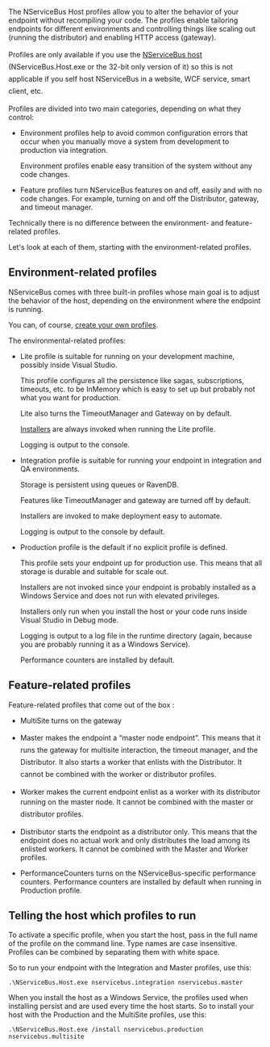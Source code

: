<!--
title: "More On Profiles"
tags: 
-->
The NServiceBus Host profiles allow you to alter the behavior of your endpoint without recompiling your code. The profiles enable tailoring endpoints for different environments and controlling things like scaling out (running the distributor) and enabling HTTP access (gateway).

 <span style="font-size: 14px; line-height: 24px;">Profiles are only available if you use the </span>[NServiceBus host](the-nservicebus-host)<span style="font-size: 14px; line-height: 24px;">
(NServiceBus.Host.exe or the 32-bit only version of it) so this is not applicable if you self host NServiceBus in a website, WCF service, smart client, etc.</span>

Profiles are divided into two main categories, depending on what they control:

-   Environment profiles help to avoid common configuration errors that
    occur when you manually move a system from development to production
    via integration.

     Environment profiles enable easy transition of the system without
    any code changes.

-   Feature profiles turn NServiceBus features on and off, easily and
    with no code changes. For example, turning on and off the
    Distributor, gateway, and timeout manager.

Technically there is no difference between the environment- and feature-related profiles.

Let's look at each of them, starting with the environment-related profiles.

Environment-related profiles
----------------------------

NServiceBus comes with three built-in profiles whose main goal is to adjust the behavior of the host, depending on the environment where the endpoint is running.

You can, of course, [create your own profiles](profiles-for-nservicebus-host).

The environmental-related profiles:

-   Lite profile is suitable for running on your development machine,
    possibly inside Visual Studio.

    This profile configures all the persistence like sagas,
    subscriptions, timeouts, etc. to be InMemory which is easy to set up
    but probably not what you want for production.

     Lite also turns the TimeoutManager and Gateway on by default.


    [Installers](http://andreasohlund.net/2012/01/26/installers-in-nservicebus-3-0/)
    are always invoked when running the Lite profile.

     Logging is output to the console.

-   Integration profile is suitable for running your endpoint in
    integration and QA environments.

    Storage is persistent using queues or RavenDB.

     Features like TimeoutManager and gateway are turned off by
    default.

     Installers are invoked to make deployment easy to automate.

     Logging is output to the console by default.

-   Production profile is the default if no explicit profile is defined.

    This profile sets your endpoint up for production use. This means
    that all storage is durable and suitable for scale out.

     Installers are not invoked since your endpoint is probably
    installed as a Windows Service and does not run with elevated
    privileges.

     Installers only run when you install the host or your code runs
    inside Visual Studio in Debug mode.

     Logging is output to a log file in the runtime directory (again,
    because you are probably running it as a Windows Service).

     Performance counters are installed by default.

Feature-related profiles
------------------------

Feature-related profiles that come out of the box :

-   MultiSite turns on the gateway

-   Master makes the endpoint a “master node endpoint”.
    <span style="font-size: 14px; line-height: 24px;">This means that it
    runs the gateway for multisite interaction, the timeout manager, and
    the Distributor.
    </span><span style="font-size: 14px; line-height: 24px;">It
    </span><span style="font-size: 14px; line-height: 24px;">also starts
    a worker that
    </span><span style="font-size: 14px; line-height: 24px;">enlists
    with the Distributor.
    </span><span style="font-size: 14px; line-height: 24px;">It
    can</span><span style="font-size: 14px; line-height: 24px;">no</span><span style="font-size: 14px; line-height: 24px;">t
    be combined with the
    w</span><span style="font-size: 14px; line-height: 24px;">orker or
    d</span><span style="font-size: 14px; line-height: 24px;">istributor
    profiles.</span>

-   Worker makes the current endpoint enlist as a worker with its
    distributor running on the master node.
    <span style="font-size: 14px; line-height: 24px;">It
    c</span><span style="font-size: 14px; line-height: 24px;">anno</span><span style="font-size: 14px; line-height: 24px;">t
    be combined with the
    m</span><span style="font-size: 14px; line-height: 24px;">aster or
    d</span><span style="font-size: 14px; line-height: 24px;">istributor
    profiles.</span>

-   Distributor starts the endpoint as a distributor only. This means
    that the endpoint does no actual work and only distributes the load
    among its enlisted workers. It cannot be combined with the Master
    and Worker profiles.

-   PerformanceCounters turns on the NServiceBus-specific performance
    counters. Performance counters are installed by default when running
    in Production profile.

Telling the host which profiles to run
--------------------------------------

To activate a specific profile, when you start the host, pass in the full name of the profile on the command line. Type names are case insensitive. Profiles can be combined by separating them with white space.

So to run your endpoint with the Integration and Master profiles, use this:

    .\NServiceBus.Host.exe nservicebus.integration nservicebus.master

When you install the host as a Windows Service, the profiles used when installing persist and are used every time the host starts. So to install your host with the Production and the MultiSite profiles, use this:

    .\NServiceBus.Host.exe /install nservicebus.production nservicebus.multisite

